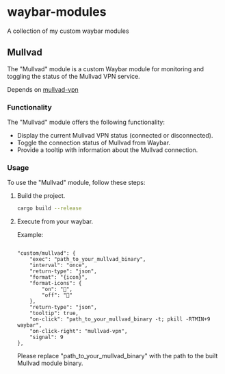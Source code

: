 # waybar-modules
A collection of my custom waybar modules


## Mullvad
The "Mullvad" module is a custom Waybar module for monitoring and toggling the status of the Mullvad VPN service. 

Depends on [mullvad-vpn](https://aur.archlinux.org/packages/mullvad-vpn) 

### Functionality
The "Mullvad" module offers the following functionality:

- Display the current Mullvad VPN status (connected or disconnected).
- Toggle the connection status of Mullvad from Waybar.
- Provide a tooltip with information about the Mullvad connection.

### Usage
To use the "Mullvad" module, follow these steps:

1. Build the project.

   ```bash
   cargo build --release
   ```

2. Execute from your waybar.

    Example:

    ```{jsonc}
    
    "custom/mullvad": {
        "exec": "path_to_your_mullvad_binary",
        "interval": "once",
        "return-type": "json",
        "format": "{icon}",
        "format-icons": {
            "on": "󰌆",
            "off": "󰌊"
        },        
        "return-type": "json",
        "tooltip": true,
        "on-click": "path_to_your_mullvad_binary -t; pkill -RTMIN+9 waybar",
        "on-click-right": "mullvad-vpn",
        "signal": 9
    },

    ```

    Please replace "path_to_your_mullvad_binary" with the path to the built Mullvad module binary.

